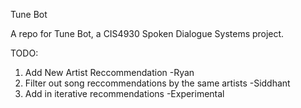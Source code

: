 Tune Bot

A repo for Tune Bot, a CIS4930 Spoken Dialogue Systems project.

TODO:
1. Add New Artist Reccommendation -Ryan
2. Filter out song reccommendations by the same artists -Siddhant
3. Add in iterative recommendations -Experimental
